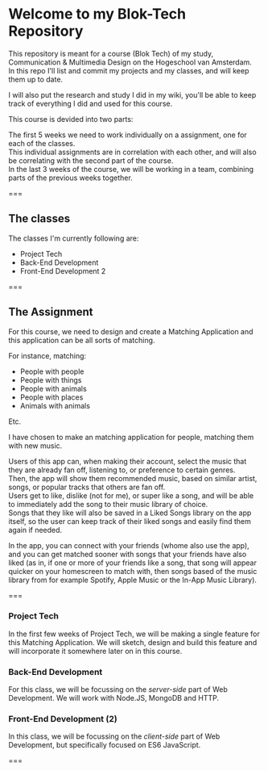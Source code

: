 # Welcome to my Blok-Tech Repository

This repository is meant for a course (Blok Tech) of my study, Communication & Multimedia Design on the Hogeschool van Amsterdam. <br>
In this repo I'll list and commit my projects and my classes, and will keep them up to date.

I will also put the research and study I did in my wiki, you'll be able to keep track of everything I did and used for this course.

This course is devided into two parts:

The first 5 weeks we need to work individually on a assignment, one for each of the classes.<br>
This individual assignments are in correlation with each other, and will also be correlating with the second part of the course. <br>
In the last 3 weeks of the course, we will be working in a team, combining parts of the previous weeks together.

===

## The classes
The classes I'm currently following are:

* Project Tech
* Back-End Development
* Front-End Development 2

===

## The Assignment

For this course, we need to design and create a Matching Application and this application can be all sorts of matching.

For instance, matching:
* People with people
* People with things
* People with animals
* People with places
* Animals with animals

Etc.

I have chosen to make an matching application for people, matching them with new music.

Users of this app can, when making their account, select the music that they are already fan off, listening to, or preference to certain genres. <br>
Then, the app will show them recommended music, based on similar artist, songs, or popular tracks that others are fan off. <br>
Users get to like, dislike (not for me), or super like a song, and will be able to immediately add the song to their music library of choice. <br>
Songs that they like will also be saved in a Liked Songs library on the app itself, so the user can keep track of their liked songs and easily find them again if needed.

In the app, you can connect with your friends (whome also use the app), and you can get matched sooner with songs that your friends have also liked (as in, if one or more of your friends like a song, that song will appear quicker on your homescreen to match with, then songs based of the music library from for example Spotify, Apple Music or the In-App Music Library).

===

### Project Tech

In the first few weeks of Project Tech, we will be making a single feature for this Matching Application. We will sketch, design and build this feature and will incorporate it somewhere later on in this course. <br>

### Back-End Development

For this class, we will be focussing on the _server-side_ part of Web Development. We will work with Node.JS, MongoDB and HTTP.

### Front-End Development (2)

In this class, we will be focussing on the _client-side_ part of Web Development, but specifically focused on ES6 JavaScript.

===

